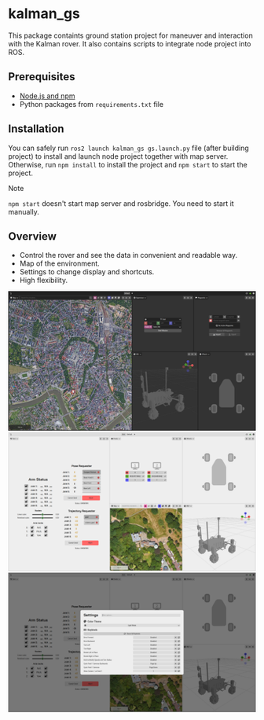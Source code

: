 # kalman_gs

This package containts ground station project for maneuver and interaction with the Kalman rover. It also contains scripts to integrate node project into ROS.

## Prerequisites

- [Node.js and npm](https://nodejs.org/en/download/)
- Python packages from `requirements.txt` file

## Installation

You can safely run `ros2 launch kalman_gs gs.launch.py` file (after building project) to install and launch node project together with map server. Otherwise, run `npm install` to install the project and `npm start` to start the project.

> [!NOTE]
> `npm start` doesn't start map server and rosbridge. You need to start it manually.

## Overview

- Control the rover and see the data in convenient and readable way.
- Map of the environment.
- Settings to change display and shortcuts.
- High flexibility.

![GS in dark autonomy configuration](../docs/gs_dark_autonomy.png)
![GS in light configuration](../docs/gs_light.png)
![Settings overview](../docs/gs_settings.png)
